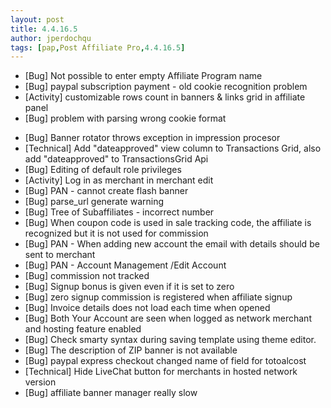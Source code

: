 ```yaml
---
layout: post
title: 4.4.16.5
author: jperdochqu
tags: [pap,Post Affiliate Pro,4.4.16.5]
---
```


- [Bug] Not possible to enter empty Affiliate Program name
- [Bug] paypal subscription payment - old cookie recognition problem
- [Activity] customizable rows count in banners &amp; links grid in affiliate panel
- [Bug] problem with parsing wrong cookie format

<!--more-->

- [Bug] Banner rotator throws exception in impression procesor
- [Technical] Add &quot;dateapproved&quot; view column to Transactions Grid, also add &quot;dateapproved&quot; to TransactionsGrid Api
- [Bug] Editing of default role privileges
- [Activity] Log in as merchant in merchant edit
- [Bug] PAN - cannot create flash banner
- [Bug] parse_url generate warning
- [Bug] Tree of Subaffiliates - incorrect number
- [Bug] When coupon code is used in sale tracking code, the affiliate is recognized but it is not used for commission
- [Bug] PAN - When adding new account the email with details should be sent to merchant
- [Bug] PAN - Account Management /Edit Account
- [Bug] commission not tracked
- [Bug] Signup bonus is given even if it is set to zero
- [Bug] zero signup commission is registered when affiliate signup
- [Bug] Invoice details does not load each time when opened
- [Bug] Both Your Account are seen when logged as network merchant and hosting feature enabled
- [Bug] Check smarty syntax during saving template using theme editor.
- [Bug] The description of ZIP banner is not available
- [Bug] paypal express checkout changed name of field for totoalcost
- [Technical] Hide LiveChat button for merchants in hosted network version
- [Bug] affiliate banner manager really slow
